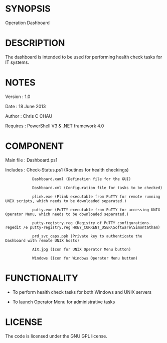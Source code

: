 SYNOPSIS
========

Operation Dashboard

DESCRIPTION
===========

The dashboard is intended to be used for performing health check tasks for IT systems.

NOTES
=====

Version     : 1.0

Date        : 18 June 2013

Author      : Chris C CHAU

Requires    : PowerShell V3 & .NET framework 4.0

COMPONENT
=========

Main file   :   Dashboard.ps1

Includes    :   Check-Status.ps1 (Routines for health checkings)

                Dashboard.xaml (Defination file for the GUI)

                Dashboard.xml (Configuration file for tasks to be checked)

                plink.exe (Plink executable from PuTTY for remote running UNIX scripts, which needs to be downloaded separated.)

                putty.exe (PuTTY executable from PuTTY for accessing UNIX Operator Menu, which needs to be downloaded separated.)

                putty-registry.reg (Registry of PuTTY configurations. regedit /e putty-registry.reg HKEY_CURRENT_USER\Software\Simontatham)

                prd_svc_caps.ppk (Private key to authenticate the Dashboard with remote UNIX hosts)

                AIX.jpg (Icon for UNIX Operator Menu button)

                Windows (Icon for Windows Operator Menu button)

FUNCTIONALITY
=============

- To perform health check tasks for both Windows and UNIX servers
    
- To launch Operator Menu for administrative tasks

LICENSE
=======

The code is licensed under the GNU GPL license.
